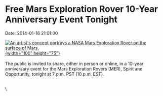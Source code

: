 Free Mars Exploration Rover 10-Year Anniversary Event Tonight
=============================================================

Date: 2014-01-16 21:01:00

[![An artist\'s concept portrays a NASA Mars Exploration Rover on the
surface of
Mars.](http://www.jpl.nasa.gov/images/mer/20100126/spiritCV-20100126-th.jpg){width="100"
height="75"}](http://www.jpl.nasa.gov/news/news.cfm?release=2014-013&rn=news.xml&rst=4014)\
\
The public is invited to share, either in person or online, in a 10-year
anniversary event for the Mars Exploration Rovers (MER), Spirit and
Opportunity, tonight at 7 p.m. PST (10 p.m. EST).

\
\
